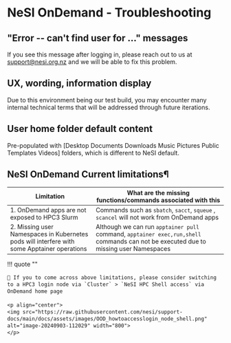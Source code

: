 # NeSI OnDemand - Troubleshooting 



## "Error -- can't find user for …" messages

If you see this message after logging in, please reach out to us at [support@nesi.org.nz](mailto:support@nesi.org.nz) and we will be able to fix this problem.

## UX, wording, information display

Due to this environment being our test build, you may encounter many internal technical terms that will be addressed through future iterations.

## User home folder default content

Pre-populated with [Desktop  Documents  Downloads  Music  Pictures  Public  Templates  Videos] folders, which is different to NeSI default.


## NeSI OnDemand Current limitations¶

| Limitation                                |  What are the missing functions/commands associated with this|
--------------------------------------------|--------------------------------------------------------------|
|1. OnDemand apps  are not exposed to HPC3 Slurm | Commands such as `sbatch`, `sacct`, `squeue` , `scancel` will not work from OnDemand apps|
|2. Missing user Namespaces in Kubernetes pods will interfere with some Apptainer operations| Although we can run `apptainer pull` command, `apptainer exec,run,shell` commands can not be executed due to missing user Namespaces|

!!! quote ""


    🙋 If you to come across above limitations, please consider switching to a HPC3 login node via `Cluster` > `NeSI HPC Shell access` via OnDemand home page

    <p align="center">
    <img src="https://raw.githubusercontent.com/nesi/support-docs/main/docs/assets/images/OOD_howtoaccesslogin_node_shell.png" alt="image-20240903-112029" width="800">
    </p>


